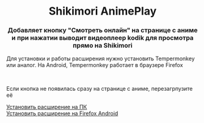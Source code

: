 <h1 align="center">Shikimori AnimePlay</h1>

<h3 align="center">Добавляет кнопку "Смотреть онлайн" на странице с аниме и при нажатии выводит видеоплеер kodik для просмотра прямо на Shikimori</h3>
<p>Для установки и работы расширения нужно установить Tempermonkey или аналог. На Android, Tempermonkey работает в браузере Firefox</p><br>
<p>Если кнопка не появилась сразу на странице с аниме, перезагрпузите её</p>
<a href="https://raw.githubusercontent.com/xray108/Shikimori-AnimePlay/refs/heads/main/js/sap_for_pc.js" target="_blank">Установить расширение на ПК</a>
<br>
<a href="https://raw.githubusercontent.com/xray108/Shikimori-AnimePlay/refs/heads/main/js/sap_for_phone.js" target="_blank">Установить расширение на Firefox Android</a> 
